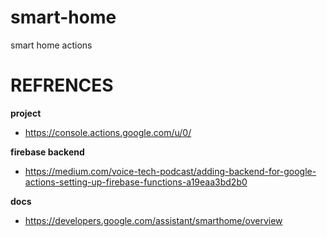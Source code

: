 # smart-home
smart home actions

# REFRENCES

**project**
- https://console.actions.google.com/u/0/

**firebase backend**
- https://medium.com/voice-tech-podcast/adding-backend-for-google-actions-setting-up-firebase-functions-a19eaa3bd2b0

**docs**
- https://developers.google.com/assistant/smarthome/overview
